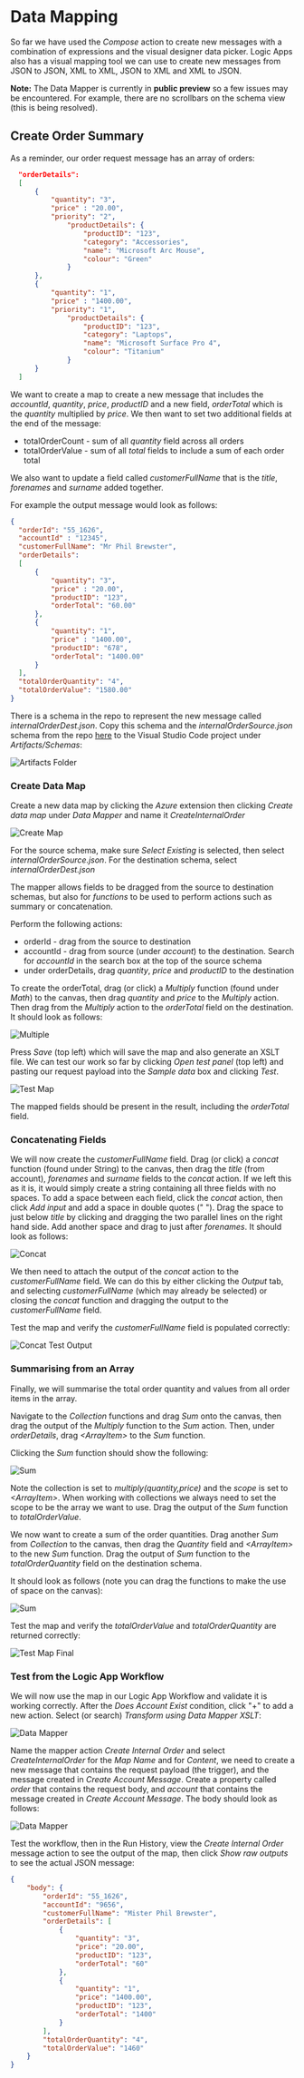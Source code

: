 # Data Mapping

So far we have used the *Compose* action to create new messages with a combination of expressions and the visual designer data picker. Logic Apps also has a visual mapping tool we can use to create new messages from JSON to JSON, XML to XML, JSON to XML and XML to JSON.

**Note:** The Data Mapper is currently in **public preview** so a few issues may be encountered. For example, there are no scrollbars on the schema view (this is being resolved).

## Create Order Summary

As a reminder, our order request message has an array of orders:

``` json
  "orderDetails": 
  [
      {
          "quantity": "3",
          "price" : "20.00",
          "priority": "2",
              "productDetails": {
                  "productID": "123",
                  "category": "Accessories",
                  "name": "Microsoft Arc Mouse",
                  "colour": "Green"
              }
      },
      {
          "quantity": "1",
          "price" : "1400.00",
          "priority": "1",
              "productDetails": {
                  "productID": "123",
                  "category": "Laptops",
                  "name": "Microsoft Surface Pro 4",
                  "colour": "Titanium"
              }
      }
  ]
  ```

We want to create a map to create a new message that includes the *accountId*, *quantity*, *price*, *productID* and a new field, *orderTotal* which is the *quantity* multiplied by *price*. We then want to set two additional fields at the end of the message:

- totalOrderCount - sum of all *quantity* field across all orders
- totalOrderValue - sum of all *total* fields to include a sum of each order total

We also want to update a field called *customerFullName* that is the *title*, *forenames* and *surname* added together.

For example the output message would look as follows:

``` json
{
  "orderId": "55_1626",
  "accountId" : "12345",
  "customerFullName": "Mr Phil Brewster",
  "orderDetails": 
  [
      {
          "quantity": "3",
          "price" : "20.00",
          "productID": "123",
          "orderTotal": "60.00"
      },
      {
          "quantity": "1",
          "price" : "1400.00",
          "productID": "678",
          "orderTotal": "1400.00"
      }
  ],
  "totalOrderQuantity": "4",
  "totalOrderValue": "1580.00"
}

```

There is a schema in the repo to represent the new message called *internalOrderDest.json*. Copy this schema and the *internalOrderSource.json* schema from the repo [here](<../Common Files/schemas>) to the Visual Studio Code project under *Artifacts/Schemas*:

![Artifacts Folder](<images/Data Mapper - schemas folder.png>)


### Create Data Map
Create a new data map by clicking the *Azure* extension then clicking *Create data map* under *Data Mapper* and name it *CreateInternalOrder*

![Create Map](<images/Data Mapper - create map.png>)

For the source schema, make sure *Select Existing* is  selected, then select *internalOrderSource.json*. For the destination schema, select *internalOrderDest.json*

The mapper allows fields to be dragged from the source to destination schemas, but also for *functions* to be used to perform actions such as summary or concatenation.

Perform the following actions:

- orderId - drag from the source to destination
- accountId - drag from source (under *account*) to the destination. Search for *accountId* in the search box at the top of the source schema 
- under orderDetails, drag *quantity*, *price* and *productID* to the destination

To create the orderTotal, drag (or click) a *Multiply* function (found under *Math*) to the canvas, then drag *quantity* and *price* to the *Multiply* action. Then drag from the *Multiply* action to the *orderTotal* field on the destination. It should look as follows:

![Multiple](<images/Data Mapper - Multiply.png>)

Press *Save* (top left) which will save the map and also generate an XSLT file. We can test our work so far by clicking *Open test panel* (top left) and pasting our request payload into the *Sample data* box and clicking *Test*.

![Test Map](<images/Data Mapper - test map.png>)

The mapped fields should be present in the result, including the *orderTotal* field.

### Concatenating Fields
We will now create the *customerFullName* field. Drag (or click) a *concat* function (found under String) to the canvas, then drag the *title* (from account), *forenames* and *surname* fields to the *concat* action. If we left this as it is, it would simply create a string containing all three fields with no spaces. To add a space between each field, click the *concat* action, then click *Add input* and add a space in double quotes (" "). Drag the space to just below *title* by clicking and dragging the two parallel lines on the right hand side. Add another space and drag to just after *forenames*. It should look as follows:

![Concat](<images/Data Mapper - concat.png>)

We then need to attach the output of the *concat* action to the *customerFullName* field. We can do this by either clicking the *Output* tab, and selecting *customerFullName* (which may already be selected) or closing the *concat* function and dragging the output to the *customerFullName* field.

Test the map and verify the *customerFullName* field is populated correctly:

![Concat Test Output](<images/Data Mapper - concat output.png>)

### Summarising from an Array

Finally, we will summarise the total order quantity and values from all order items in the array.

Navigate to the *Collection* functions and drag *Sum* onto the canvas, then drag the output of the *Multiply* function to the *Sum* action. Then, under *orderDetails*, drag *\<ArrayItem\>* to the *Sum* function.

Clicking the *Sum* function should show the following:

![Sum](<images/Data Mapper - sum settings.png>)

 Note the collection is set to *multiply(quantity,price)* and the *scope* is set to *\<ArrayItem\>*. When working with collections we always need to set the scope to be the array we want to use. Drag the output of the *Sum* function to *totalOrderValue*.

We now want to create a sum of the order quantities. Drag another *Sum* from *Collection* to the canvas, then drag the *Quantity* field and *\<ArrayItem\>* to the new *Sum* function. Drag the output of *Sum* function to the *totalOrderQuantity* field on the destination schema.

It should look as follows (note you can drag the functions to make the use of space on the canvas):

![Sum](<images/Data Mapper - sum overview.png>)

Test the map and verify the *totalOrderValue* and *totalOrderQuantity* are returned correctly:

![Test Map Final](<images/Data Mapper - test map final.png>)

### Test from the Logic App Workflow

We will now use the map in our Logic App Workflow and validate it is working correctly. After the *Does Account Exist* condition, click "+" to add a new action. Select (or search) *Transform using Data Mapper XSLT*:

![Data Mapper](<images/Workflow - Data Mapper.png>)

Name the mapper action *Create Internal Order* and select *CreateInternalOrder* for the *Map Name* and for *Content*, we need to create a new message that contains the request payload (the trigger), and the message created in *Create Account Message*. Create a property called *order* that contains the request body, and *account* that contains the message created in *Create Account Message*. The body should look as follows:

![Data Mapper](<images/Workflow - Data Mapper Settings.png>)

Test the workflow, then in the Run History, view the *Create Internal Order* message action to see the output of the map, then click *Show raw outputs* to see the actual JSON message:

``` json
{
    "body": {
        "orderId": "55_1626",
        "accountId": "9656",
        "customerFullName": "Mister Phil Brewster",
        "orderDetails": [
            {
                "quantity": "3",
                "price": "20.00",
                "productID": "123",
                "orderTotal": "60"
            },
            {
                "quantity": "1",
                "price": "1400.00",
                "productID": "123",
                "orderTotal": "1400"
            }
        ],
        "totalOrderQuantity": "4",
        "totalOrderValue": "1460"
    }
}
```
